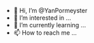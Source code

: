 - 👋 Hi, I’m @YanPormeyster
- 👀 I’m interested in ...
- 🌱 I’m currently learning ...
- 📫 How to reach me ...
<!---
YanPormeyster/YanPormeyster is a ✨ special ✨ repository because its `README.md` (this file) appears on your GitHub profile.
You can click the Preview link to take a look at your changes.
--->
